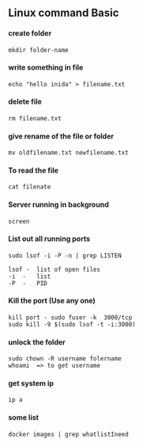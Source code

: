 ## Linux command Basic

#### create folder
    mkdir folder-name
#### write something in file
    echo "hello inida" > filename.txt
#### delete file 
    rm filename.txt
#### give rename of the file or folder
    mv oldfilename.txt newfilename.txt
#### To read the file
    cat filenate
#### Server running in background
    screen
#### List out all running ports
    sudo lsof -i -P -n | grep LISTEN

    lsof -  list of open files
    -i  -   list
    -P  -   PID
    
#### Kill the port (Use any one)
    kill port - sudo fuser -k  3000/tcp
    sudo kill -9 $(sudo lsof -t -i:3000)
#### unlock the folder
    sudo chown -R username folername
    whoami  => to get username
#### get system ip
    ip a


#### some list
    docker images | grep whatlistIneed